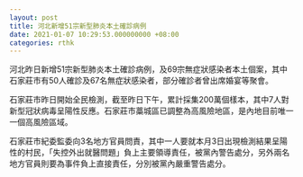 ```yaml
---
layout: post
title: 河北新增51宗新型肺炎本土確診病例
date: 2021-01-07 10:29:53.000000000 +08:00
categories: rthk
---
```


河北昨日新增51宗新型肺炎本土確診病例，及69宗無症狀感染者本土個案，其中石家莊市有50人確診及67名無症狀感染者，部分確診者曾出席婚宴等聚會。

石家莊市昨日開始全民檢測，截至昨日下午，累計採集200萬個樣本，其中7人對新型冠狀病毒呈陽性反應。石家莊市藁城區已調整為高風險地區，是內地目前唯一一個高風險區域。

石家莊市紀委監委向3名地方官員問責，其中一人要就本月3日出現檢測結果呈陽性的村民，「失控外出就醫問題」負上主要領導責任，被黨內警告處分，另外兩名地方官員則要為事件負上直接責任，分別被黨內嚴重警告處分。

